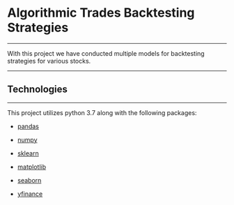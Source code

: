 # Algorithmic Trades Backtesting Strategies

---

With this project we have conducted multiple models for backtesting strategies for various stocks. 

---

## Technologies

---

This project utilizes python 3.7 along with the following packages:

* [pandas](https://pandas.pydata.org/)

* [numpy]()

* [sklearn]()

* [matplotlib]()

* [seaborn]()

* [yfinance]()

